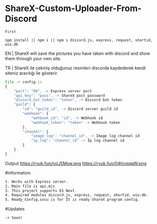 # ShareX-Custom-Uploader-From-Discord

```shell
First

npm install || npm i || npm i discord.js, express, request, shortid, wio.db
```

EN | 
ShareX will save the pictures you have taken with discord and show them through your own site.

TR | 
ShareX ile çekmiş olduğunuz resimleri discorda kaydederek kendi siteniz aracılığı ile gösterir.


```js
File -> config.js
{
    "port": "80", -> Express server port
    "api_key": "pass", -> ShareX post password
    "discord_bot_token": "token", -> Discord bot token
    "guild": {
        "id": "guild_id", -> Discord server guild id
        "webhook": {
            "wehbook_id": "id", -> Webhook id
            "webhook_token": "token" -> Webhook token
        },
        "channel": {
            "image_log": "channel_id", -> İmage log channel id
            "ip_log": "channel_id" -> İp log channel id
        }
    }
}
```

Output
https://ryuk.fun/ivjjJ5Msw.png
https://ryuk.fun/04hiyqqpW.png


#information
```cmd
1. Works with Express server.
2. Main file is api.mjs
3. This project supports ES Next.
4. Required modules discord.js, express, request, shortid, wio.db.
5. Ready_Config.sxcu is for İt is ready ShareX program config.
```

#Updates
```
-> Soon!
```
